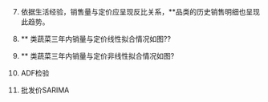 
7.  依据生活经验，销售量与定价应呈现反比关系，**品类的历史销售明细也呈现此趋势。

9.  ** 类蔬菜三年内销量与定价线性拟合情况如图??
11.  ** 类蔬菜三年内销量与定价非线性拟合情况如图?
12.  ADF检验
13.  批发价SARIMA
